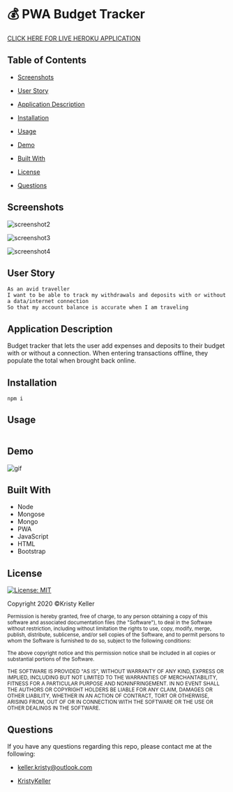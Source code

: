 # 💰 PWA Budget Tracker

[CLICK HERE FOR LIVE HEROKU APPLICATION]()

## Table of Contents

* [Screenshots](#screenshots)

* [User Story](#user-story)

* [Application Description](#application-description)

* [Installation](#installation)

* [Usage](#usage)

* [Demo](#demo)

* [Built With](#built-with)

* [License](#license)

* [Questions](#questions)
 
## Screenshots

![screenshot2](./Assets/Images/)

![screenshot3](./Assets/Images/)

![screenshot4](./Assets/Images/)

## User Story
```
As an avid traveller
I want to be able to track my withdrawals and deposits with or without a data/internet connection
So that my account balance is accurate when I am traveling
```

## Application Description

Budget tracker that lets the user add expenses and deposits to their budget with or without a connection. When entering transactions offline, they populate the total when brought back online. 

 ## Installation

 ```
 npm i
 ```
 
 ## Usage

 ```

 ```
## Demo

![gif]()

## Built With

* Node
* Mongose 
* Mongo
* PWA
* JavaScript
* HTML
* Bootstrap

## License

[![License: MIT](https://img.shields.io/badge/License-MIT-yellow.svg)](https://opensource.org/licenses/MIT)

Copyright 2020 ©Kristy Keller

<sup>Permission is hereby granted, free of charge, to any person obtaining a copy of this software and associated documentation files (the "Software"), to deal in the Software without restriction, including without limitation the rights to use, copy, modify, merge, publish, distribute, sublicense, and/or sell copies of the Software, and to permit persons to whom the Software is furnished to do so, subject to the following conditions:
  
<sup>The above copyright notice and this permission notice shall be included in all copies or substantial portions of the Software.
  
<sup>THE SOFTWARE IS PROVIDED "AS IS", WITHOUT WARRANTY OF ANY KIND, EXPRESS OR IMPLIED, INCLUDING BUT NOT LIMITED TO THE WARRANTIES OF MERCHANTABILITY, FITNESS FOR A PARTICULAR PURPOSE AND NONINFRINGEMENT. IN NO EVENT SHALL THE AUTHORS OR COPYRIGHT HOLDERS BE LIABLE FOR ANY CLAIM, DAMAGES OR OTHER LIABILITY, WHETHER IN AN ACTION OF CONTRACT, TORT OR OTHERWISE, ARISING FROM, OUT OF OR IN CONNECTION WITH THE SOFTWARE OR THE USE OR OTHER DEALINGS IN THE SOFTWARE.

## Questions

If you have any questions regarding this repo, please contact me at the following:

* <keller.kristy@outlook.com>

* [KristyKeller](https://github.com/KristyKeller)
